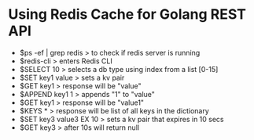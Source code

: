 #  Using Redis Cache for Golang REST API

- $ps -ef | grep redis  > to check if redis server is running
- $redis-cli > enters Redis CLI
- $SELECT 10 > selects a db type using index from a list [0-15]
- $SET key1 value > sets a kv pair
- $GET key1 > response will be "value"
- $APPEND key1 1 > appends "1" to "value"
- $GET key1 > response will be "value1"
- $KEYS * > response will be list of all keys in the dictionary
- $SET key3 value3 EX 10 > sets a kv pair that expires in 10 secs
- $GET key3 > after 10s will return null
